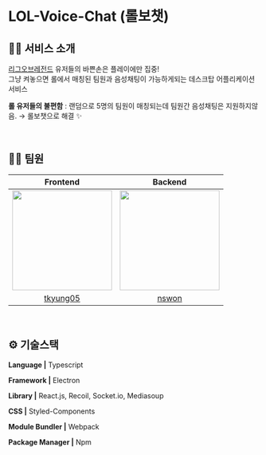# LOL-Voice-Chat (롤보챗)

## 💁‍♂️ 서비스 소개
[리그오브레전드](https://www.leagueoflegends.com/ko-kr/) 유저들의 바쁜손은 플레이에만 집중!  
그냥 켜놓으면 롤에서 매칭된 팀원과 음성채팅이 가능하게되는 데스크탑 어플리케이션 서비스

**롤 유저들의 불편함** : 랜덤으로 5명의 팀원이 매칭되는데 팀원간 음성채팅은 지원하지않음.  → 롤보챗으로 해결 ✨

<br/>

## 🙇‍♂️ 팀원
|                                         Frontend                                         |                                           Backend                                           |
| :--------------------------------------------------------------------------------------: | :----------------------------------------------------------------------------------------: 
| <img src="https://avatars.githubusercontent.com/u/?v=4" width=200px /> | <img src="https://avatars.githubusercontent.com/u/?v=4" width=200px /> | 
|                            [tkyung05](https://github.com/tkyung05)                             |                    [nswon](https://github.com/nswon)                |

<br/>

## ⚙️ 기술스택
**Language |** Typescript

**Framework |** Electron

**Library |** React.js, Recoil, Socket.io, Mediasoup

**CSS |** Styled-Components 

**Module Bundler |** Webpack

**Package Manager |** Npm
